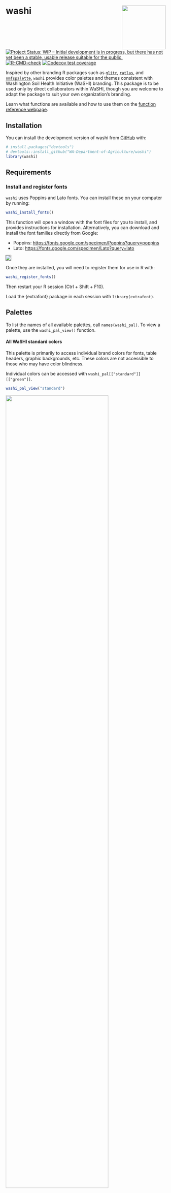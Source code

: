 
<!-- README.md is generated from README.Rmd. Please edit that file -->

# washi <a href="https://wa-department-of-agriculture.github.io/washi/"><img src="man/figures/logo.png" align="right" height="138" /></a>

<!-- badges: start -->

<a href="https://www.repostatus.org/#wip"><img src="https://www.repostatus.org/badges/latest/wip.svg" alt="Project Status: WIP – Initial development is in progress, but there has not yet been a stable, usable release suitable for the public."/></a>
[![R-CMD-check](https://github.com/WA-Department-of-Agriculture/washi/actions/workflows/R-CMD-check.yaml/badge.svg)](https://github.com/WA-Department-of-Agriculture/washi/actions/workflows/R-CMD-check.yaml)
[![Codecov test
coverage](https://codecov.io/gh/WA-Department-of-Agriculture/washi/branch/main/graph/badge.svg)](https://app.codecov.io/gh/WA-Department-of-Agriculture/washi?branch=main)

<!-- badges: end -->

Inspired by other branding R packages such as
[`glitr`](https://github.com/USAID-OHA-SI/glitr),
[`ratlas`](https://github.com/atlas-aai/ratlas), and
[`nmfspalette`](https://github.com/nmfs-fish-tools/nmfspalette), `washi`
provides color palettes and themes consistent with Washington Soil
Health Initiative (WaSHI) branding. This package is to be used only by
direct collaborators within WaSHI, though you are welcome to adapt the
package to suit your own organization’s branding.

Learn what functions are available and how to use them on the [function
reference
webpage](https://wa-department-of-agriculture.github.io/washi/reference/index.html).

## Installation

You can install the development version of washi from
[GitHub](https://github.com/) with:

``` r
# install.packages("devtools")
# devtools::install_github("WA-Department-of-Agriculture/washi")
library(washi)
```

## Requirements

### Install and register fonts

`washi` uses Poppins and Lato fonts. You can install these on your
computer by running:

``` r
washi_install_fonts()
```

This function will open a window with the font files for you to install,
and provides instructions for installation. Alternatively, you can
download and install the font families directly from Google:

- Poppins: <https://fonts.google.com/specimen/Poppins?query=poppins>
- Lato: <https://fonts.google.com/specimen/Lato?query=lato>

<img src="man/figures/README-googlefonts.png"
style="outline-style: solid;     outline-width: thin;     outline-color: gray;" />

Once they are installed, you will need to register them for use in R
with:

``` r
washi_register_fonts()
```

Then restart your R session (Ctrl + Shift + F10).

Load the {extrafont} package in each session with `library(extrafont)`.

## Palettes

To list the names of all available palettes, call `names(washi_pal)`. To
view a palette, use the `washi_pal_view()` function.

#### All WaSHI standard colors

This palette is primarily to access individual brand colors for fonts,
table headers, graphic backgrounds, etc. These colors are not accessible
to those who may have color blindness.

Individual colors can be accessed with
`washi_pal[["standard"]][["green"]]`.

``` r
washi_pal_view("standard")
```

<img src="man/figures/README-standard-1.png" width="80%" />

#### WaSHI colors adjusted to be color-blind safe

``` r
washi_pal_view("color_blind")
```

<img src="man/figures/README-color_blind-1.png" width="80%" />

#### Color gradients

Available in green, blue, red, and gold.

``` r
washi_pal_view("green_gradient", n = 4, reverse = TRUE)
```

<img src="man/figures/README-green_gradient-1.png" width="80%" />

## Data

`washi` provides an example dataset, which was subset and anonymized
from the [WaSHI State of the Soils
Assessment](https://agr.wa.gov/departments/land-and-water/natural-resources/soil-health/state-of-the-soils).
This dataset comes in a long, tidy form with one measurement per row;
and in a wide form with one sample per row. Its purpose is to provide an
example soils dataset to use in plots and tables.

## Plots

`washi` provides `ggplot2` scale and theme functions that apply WaSHI
colors, fonts, and styling.

### **Example workflow:**

``` r
library(extrafont) # Package must be loaded to use WaSHI fonts
#> Registering fonts with R
library(ggplot2)

# 1. Prepare data
example_data_long |>
  subset(measurement %in% c("totalC_%", "poxC_mg.kg") &
    !texture == "Loamy Sand") |>
  # 2. Pipe to ggplot()
  ggplot(aes(x = value, fill = texture, color = texture)) +
  labs(
    title = "Distribution of POXC (mg/kg) and Total C (%)",
    subtitle = "Example with geom_density() and facet_wrap()."
  ) +
  geom_density(alpha = 0.4) +
  facet_wrap(. ~ measurement, scales = "free") +
  # 3. Add washi_theme() with argument to change legend position
  washi_theme(legend_position = "bottom") +
  # 4. Add washi_scale()
  washi_scale() +
  # 5. Tweak for your specific plot
  xlab(NULL) +
  guides(col = guide_legend(nrow = 2, byrow = TRUE))
```

<img src="man/figures/README-plot-workflow-1.png" width="80%" />

### **Scatter plot**

``` r
# Single geom_point plot
example_data_wide |>
  subset(crop %in% c("Apple", "Cherry", "Potato")) |>
  ggplot(aes(x = pH, y = Mn_mg.kg, color = crop)) +
  labs(
    title = "Scatter plot of pH and Mn (mg/kg)",
    subtitle = "Example with geom_point().",
    caption = "This is a caption."
  ) +
  geom_point(size = 2.5) +
  washi_theme() +
  washi_scale()
```

<img src="man/figures/README-scatter-plot-1.png" width="80%" />

### Barplot

``` r
example_data_wide |>
  ggplot(aes(x = forcats::fct_rev(forcats::fct_infreq(crop)))) +
  geom_bar(fill = washi_pal[["standard"]][["blue"]]) +
  geom_text(
    aes(
      y = after_stat(count),
      label = after_stat(count)
    ),
    stat = "count",
    hjust = 2.5,
    color = "white"
  ) +
  # Flip coordinates to accomodate long crop names
  coord_flip() +
  labs(
    title = "Number of samples in each crop",
    subtitle = "Example plot with geom_bar() without gridlines.",
    y = NULL,
    x = NULL
  ) +
  # Turn gridlines off
  washi_theme(gridline_y = FALSE, gridline_x = FALSE) +
  # Remove x-axis
  theme(axis.text.x = element_blank())
```

<img src="man/figures/README-barplot-1.png" width="80%" />

### Tables

`washi` provides a function to create a `flextable` with WaSHI colors,
fonts, and styling.

``` r
ft <- example_data_wide |>
  head(5) |>
  subset(select = c(
    "sampleId",
    "crop",
    "totalN_%",
    "totalC_%"
  )) |>
  washi_flextable(cols_bold = 1)
```

<img src="man/figures/README-table-1.png" width="458" />
